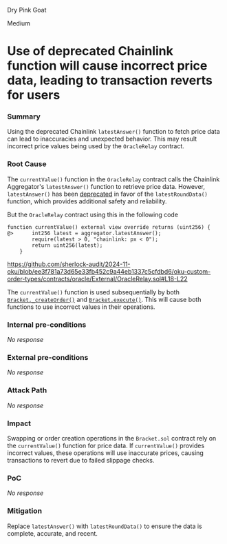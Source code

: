 Dry Pink Goat

Medium

# Use of deprecated Chainlink function will cause incorrect price data, leading to transaction reverts for users

### Summary

Using the deprecated Chainlink `latestAnswer()` function to fetch price data can lead to inaccuracies and unexpected behavior. This may result incorrect price values being used by the `OracleRelay` contract.

### Root Cause

The `currentValue()` function in the `OracleRelay` contract calls the Chainlink Aggregator's `latestAnswer()` function to retrieve price data. However, `latestAnswer()` has been [deprecated](https://docs.chain.link/data-feeds/api-reference#latestanswer) in favor of the `latestRoundData()` function, which provides additional safety and reliability.

But the `OracleRelay` contract using this in the following code

```solidity    
function currentValue() external view override returns (uint256) {
@>      int256 latest = aggregator.latestAnswer();
        require(latest > 0, "chainlink: px < 0");
        return uint256(latest);
    }
```
https://github.com/sherlock-audit/2024-11-oku/blob/ee3f781a73d65e33fb452c9a44eb1337c5cfdbd6/oku-custom-order-types/contracts/oracle/External/OracleRelay.sol#L18-L22

The `currentValue()` function is used subsequentially by both [`Bracket._createOrder()`](https://github.com/sherlock-audit/2024-11-oku/blob/ee3f781a73d65e33fb452c9a44eb1337c5cfdbd6/oku-custom-order-types/contracts/automatedTrigger/Bracket.sol#L473-L474) and [`Bracket.execute()`](https://github.com/sherlock-audit/2024-11-oku/blob/ee3f781a73d65e33fb452c9a44eb1337c5cfdbd6/oku-custom-order-types/contracts/automatedTrigger/Bracket.sol#L553). This will cause both functions to use incorrect values in their operations.


### Internal pre-conditions

_No response_

### External pre-conditions

_No response_

### Attack Path

_No response_

### Impact

Swapping or order creation operations in the `Bracket.sol` contract rely on the `currentValue()` function for price data. If `currentValue()` provides incorrect values, these operations will use inaccurate prices, causing transactions to revert due to failed slippage checks.

### PoC

_No response_

### Mitigation

Replace `latestAnswer()` with `latestRoundData()` to ensure the data is complete, accurate, and recent.